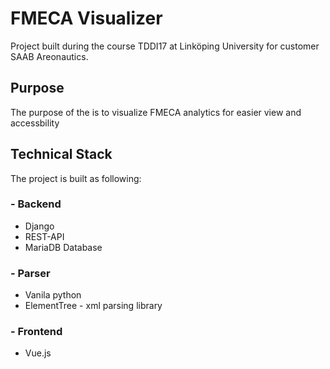 # FMECA Visualizer
Project built during the course TDDI17 at Linköping University for customer SAAB Areonautics. 

## Purpose
The purpose of the is to visualize FMECA analytics for easier view and accessbility

## Technical Stack
The project is built as following:
### - Backend
-   Django
-   REST-API
-   MariaDB Database
  
### - Parser
-   Vanila python
-   ElementTree - xml parsing library

### - Frontend
-   Vue.js
